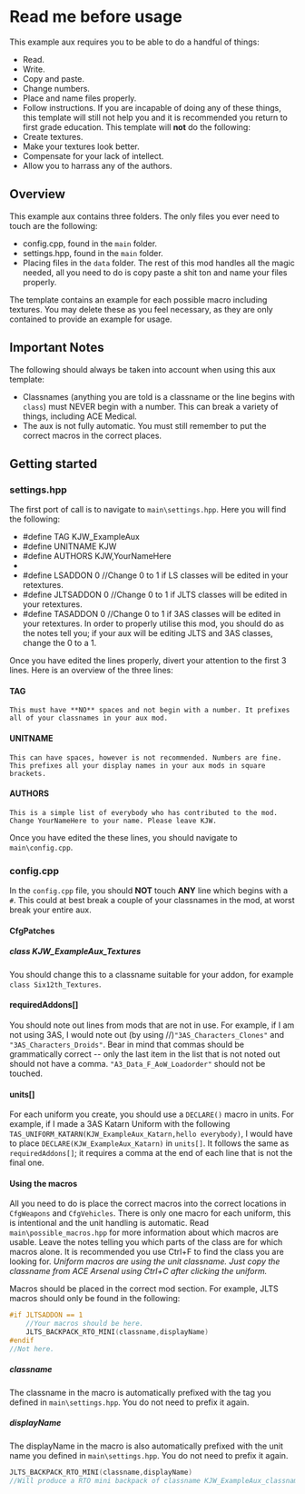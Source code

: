 # Read me before usage
This example aux requires you to be able to do a handful of things:
 * Read.
 * Write.
 * Copy and paste.
 * Change numbers.
 * Place and name files properly.
 * Follow instructions.
If you are incapable of doing any of these things, this template will still not help you and it is recommended you return to first grade education. This template will **not** do the following:
 * Create textures.
 * Make your textures look better.
 * Compensate for your lack of intellect.
 * Allow you to harrass any of the authors.

## Overview
This example aux contains three folders. The only files you ever need to touch are the following:
 * config.cpp, found in the `main` folder.
 * settings.hpp, found in the `main` folder.
 * Placing files in the `data` folder.
The rest of this mod handles all the magic needed, all you need to do is copy paste a shit ton and name your files properly.

The template contains an example for each possible macro including textures. You may delete these as you feel necessary, as they are only contained to provide an example for usage.

## Important Notes
The following should always be taken into account when using this aux template:
 * Classnames (anything you are told is a classname or the line begins with `class`) must NEVER begin with a number. This can break a variety of things, including ACE Medical.
 * The aux is not fully automatic. You must still remember to put the correct macros in the correct places.

## Getting started
### settings.hpp
The first port of call is to navigate to `main\settings.hpp`. Here you will find the following:
 * #define TAG KJW_ExampleAux
 * #define UNITNAME KJW
 * #define AUTHORS KJW,YourNameHere
 * 
 * #define LSADDON 0 //Change 0 to 1 if LS classes will be edited in your retextures.
 * #define JLTSADDON 0 //Change 0 to 1 if JLTS classes will be edited in your retextures.
 * #define TASADDON 0 //Change 0 to 1 if 3AS classes will be edited in your retextures.
In order to properly utilise this mod, you should do as the notes tell you; if your aux will be editing JLTS and 3AS classes, change the 0 to a 1.

Once you have edited the lines properly, divert your attention to the first 3 lines. Here is an overview of the three lines:
#### TAG
    This must have **NO** spaces and not begin with a number. It prefixes all of your classnames in your aux mod.
#### UNITNAME
    This can have spaces, however is not recommended. Numbers are fine. This prefixes all your display names in your aux mods in square brackets.
#### AUTHORS
    This is a simple list of everybody who has contributed to the mod. Change YourNameHere to your name. Please leave KJW.

Once you have edited the these lines, you should navigate to `main\config.cpp`.

### config.cpp
In the `config.cpp` file, you should **NOT** touch **ANY** line which begins with a `#`. This could at best break a couple of your classnames in the mod, at worst break your entire aux.

#### CfgPatches
##### class KJW_ExampleAux_Textures
You should change this to a classname suitable for your addon, for example `class Six12th_Textures`.
#### requiredAddons[]
You should note out lines from mods that are not in use. For example, if I am not using 3AS, I would note out (by using //)`"3AS_Characters_Clones"` and `"3AS_Characters_Droids"`. Bear in mind that commas should be grammatically correct -- only the last item in the list that is not noted out should not have a comma. `"A3_Data_F_AoW_Loadorder"` should not be touched.
#### units[]
For each uniform you create, you should use a `DECLARE()` macro in units. For example, if I made a 3AS Katarn Uniform with the following `TAS_UNIFORM_KATARN(KJW_ExampleAux_Katarn,hello everybody)`, I would have to place `DECLARE(KJW_ExampleAux_Katarn)` in `units[]`. It follows the same as `requiredAddons[]`; it requires a comma at the end of each line that is not the final one.

#### Using the macros
All you need to do is place the correct macros into the correct locations in `CfgWeapons` and `CfgVehicles`. There is only one macro for each uniform, this is intentional and the unit handling is automatic. Read `main\possible_macros.hpp` for more information about which macros are usable. Leave the notes telling you which parts of the class are for which macros alone. It is recommended you use Ctrl+F to find the class you are looking for. *Uniform macros are using the unit classname. Just copy the classname from ACE Arsenal using Ctrl+C after clicking the uniform.*

Macros should be placed in the correct mod section. For example, JLTS macros should only be found in the following:
```cpp
#if JLTSADDON == 1
    //Your macros should be here.
    JLTS_BACKPACK_RTO_MINI(classname,displayName)
#endif
//Not here.
```

##### classname
The classname in the macro is automatically prefixed with the tag you defined in `main\settings.hpp`. You do not need to prefix it again.

##### displayName
The displayName in the macro is also automatically prefixed with the unit name you defined in `main\settings.hpp`. You do not need to prefix it again.
```cpp
JLTS_BACKPACK_RTO_MINI(classname,displayName)
//Will produce a RTO mini backpack of classname KJW_ExampleAux_classname and displayName of [KJW] displayName.
```